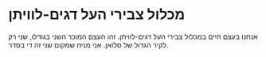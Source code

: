 # מכלול צבירי העל דגים-לוויתן

אנחנו בעצם חיים במכלול צבירי העל דגים-לוויתן. זהו העצם המוכר השני בגודלו, שני רק
לקיר הגדול של סלואן. אני מניח שמקום שני זה די בסדר.
